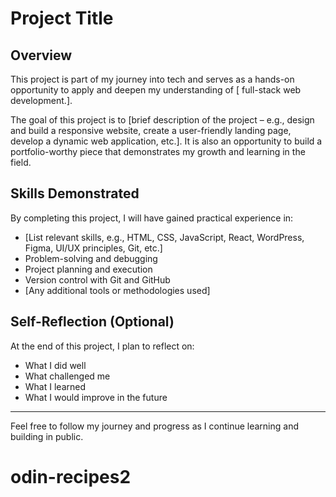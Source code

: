 # Project Title

## Overview

This project is part of my journey into tech and serves as a hands-on opportunity to apply and deepen my understanding of [ full-stack web development.].

The goal of this project is to [brief description of the project – e.g., design and build a responsive website, create a user-friendly landing page, develop a dynamic web application, etc.]. It is also an opportunity to build a portfolio-worthy piece that demonstrates my growth and learning in the field.

## Skills Demonstrated

By completing this project, I will have gained practical experience in:

- [List relevant skills, e.g., HTML, CSS, JavaScript, React, WordPress, Figma, UI/UX principles, Git, etc.]
- Problem-solving and debugging
- Project planning and execution
- Version control with Git and GitHub
- [Any additional tools or methodologies used]

## Self-Reflection (Optional)

At the end of this project, I plan to reflect on:

- What I did well
- What challenged me
- What I learned
- What I would improve in the future

---

Feel free to follow my journey and progress as I continue learning and building in public.
# odin-recipes2
